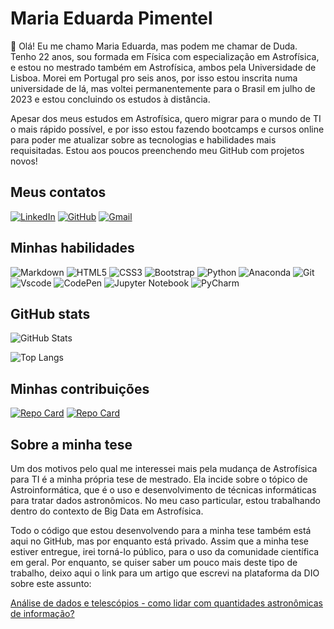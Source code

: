 # Maria Eduarda Pimentel
:milky_way: Olá! Eu me chamo Maria Eduarda, mas podem me chamar de Duda. Tenho 22 anos, sou formada em Física com especialização em Astrofísica, e estou no mestrado também em Astrofísica, ambos pela Universidade de Lisboa. Morei em Portugal pro seis anos, por isso estou inscrita numa universidade de lá, mas voltei permanentemente para o Brasil em julho de 2023 e estou concluindo os estudos à distância.
 
Apesar dos meus estudos em Astrofísica, quero migrar para o mundo de TI o mais rápido possível, e por isso estou fazendo bootcamps e cursos online para poder me atualizar sobre as tecnologias e habilidades mais requisitadas. Estou aos poucos preenchendo meu GitHub com projetos novos!

## Meus contatos
[![LinkedIn](https://img.shields.io/badge/LinkedIn-0077B5?style=for-the-badge&logo=linkedin&logoColor=white)](www.linkedin.com/in/maria-eduarda-pimentel-36a4511b5)
[![GitHub](https://img.shields.io/badge/GitHub-100000?style=for-the-badge&logo=github&logoColor=white)](https://github.com/eduarda-pimentel)
[![Gmail](https://img.shields.io/badge/Gmail-333333?style=for-the-badge&logo=gmail&logoColor=red)](mailto:eduarda.pimentel001@gmail.com)

## Minhas habilidades
![Markdown](https://img.shields.io/badge/Markdown-000?style=for-the-badge&logo=markdown)
![HTML5](https://img.shields.io/badge/HTML5-E34F26?style=for-the-badge&logo=html5&logoColor=white)
![CSS3](https://img.shields.io/badge/CSS3-1572B6?style=for-the-badge&logo=css3&logoColor=white)
![Bootstrap](https://img.shields.io/badge/-boostrap-0D1117?style=for-the-badge&logo=bootstrap&labelColor=0D1117)
![Python](https://img.shields.io/badge/python-3670A0?style=for-the-badge&logo=python&logoColor=ffdd54)
![Anaconda](https://img.shields.io/badge/Anaconda-%2344A833.svg?style=for-the-badge&logo=anaconda&logoColor=white)
![Git](https://img.shields.io/badge/GIT-E44C30?style=for-the-badge&logo=git&logoColor=white)
![Vscode](https://img.shields.io/badge/Vscode-007ACC?style=for-the-badge&logo=visual-studio-code&logoColor=white)
![CodePen](https://img.shields.io/badge/CodePen-white?style=for-the-badge&logo=codepen&logoColor=black)
![Jupyter Notebook](https://img.shields.io/badge/jupyter-%23FA0F00.svg?style=for-the-badge&logo=jupyter&logoColor=white)
![PyCharm](https://img.shields.io/badge/pycharm-143?style=for-the-badge&logo=pycharm&logoColor=black&color=black&labelColor=green)


## GitHub stats
![GitHub Stats](https://github-readme-stats.vercel.app/api?username=eduarda-pimentel&theme=jolly&show_icons=true)

![Top Langs](https://github-readme-stats-git-masterrstaa-rickstaa.vercel.app/api/top-langs/?username=eduarda-pimentel&theme=jolly&show_icons=true)

## Minhas contribuições
[![Repo Card](https://github-readme-stats.vercel.app/api/pin/?username=eduarda-pimentel&repo=dio-lab-open-source&theme=jolly)](https://github.com/eduarda-pimentel/dio-lab-open-source)
[![Repo Card](https://github-readme-stats.vercel.app/api/pin/?username=eduarda-pimentel&repo=dio-desafio-github-1o-rep&theme=jolly)](https://github.com/eduarda-pimentel/dio-desafio-github-1o-rep)

## Sobre a minha tese
Um dos motivos pelo qual me interessei mais pela mudança de Astrofísica para TI é a minha própria tese de mestrado. Ela incide sobre o tópico de Astroinformática, que é o uso e desenvolvimento de técnicas informáticas para tratar dados astronômicos. No meu caso particular, estou trabalhando dentro do contexto de Big Data em Astrofísica.

Todo o código que estou desenvolvendo para a minha tese também está aqui no GitHub, mas por enquanto está privado. Assim que a minha tese estiver entregue, irei torná-lo público, para o uso da comunidade científica em geral. Por enquanto, se quiser saber um pouco mais deste tipo de trabalho, deixo aqui o link para um artigo que escrevi na plataforma da DIO sobre este assunto:

[Análise de dados e telescópios - como lidar com quantidades astronômicas de informação?](https://web.dio.me/articles/analise-de-dados-e-telescopios-como-lidar-com-quantidades-astronomicas-de-informacao?back=%2Farticles&page=1&order=oldest)

